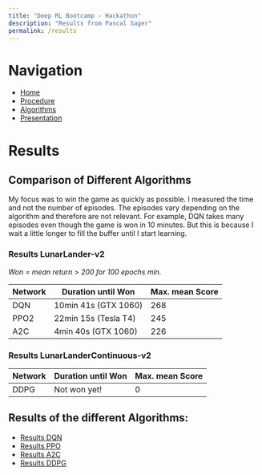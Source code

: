 ```yaml
---
title: "Deep RL Bootcamp - Hackathon"
description: "Results from Pascal Sager"
permalink: /results
---
```


# Navigation
- [Home](/)
- [Procedure](/procedure)
- [Algorithms](/algorithms)
- [Presentation](/presentation)

# Results

## Comparison of Different Algorithms
My focus was to win the game as quickly as possible. I measured the time and not the number of episodes. The episodes vary  depending on the algorithm and therefore are not relevant.
For example, DQN takes many episodes even though the game is won in 10 minutes. But this is because I wait a little longer to fill the buffer until I start learning.

### Results LunarLander-v2

*Won = mean return > 200 for 100 epochs min.*

| **Network**  | **Duration until Won** | **Max. mean Score** |
|--------------|------------------------|---------------------|
| DQN          | 10min 41s (GTX 1060)   | 268                 |
| PPO2         | 22min 15s (Tesla T4)   | 245                 |
| A2C          |  4min 40s (GTX 1060)   | 226                 |

### Results LunarLanderContinuous-v2

| **Network**  | **Duration until Won** | **Max. mean Score** |
|--------------|------------------------|---------------------|
| DDPG         | Not won yet!           | 0                   |


## Results of the different Algorithms:
- [Results DQN](/results_dqn)
- [Results PPO](/results_ppo2)
- [Results A2C](/results_a2c)
- [Results DDPG](/results_ddpg)
